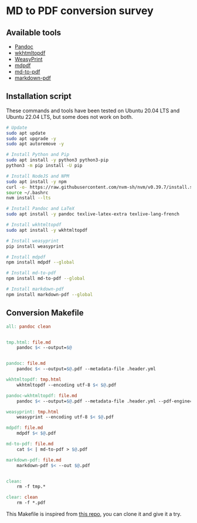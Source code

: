 # MD to PDF conversion survey

## Available tools

* [Pandoc](https://pandoc.org/)
* [wkhtmltopdf](https://wkhtmltopdf.org/)
* [WeasyPrint ](https://github.com/Kozea/WeasyPrint)
* [mdpdf](https://github.com/BlueHatbRit/mdpdf)
* [md-to-pdf](https://github.com/simonhaenisch/md-to-pdf)
* [markdown-pdf](https://github.com/alanshaw/markdown-pdf)

## Installation script

These commands and tools have been tested on Ubuntu 20.04 LTS and Ubuntu 22.04 LTS, but some does not work on both.

```bash
# Update
sudo apt update
sudo apt upgrade -y
sudo apt autoremove -y

# Install Python and Pip
sudo apt install -y python3 python3-pip
python3 -m pip install -U pip

# Install NodeJS and NPM
sudo apt install -y npm
curl -o- https://raw.githubusercontent.com/nvm-sh/nvm/v0.39.7/install.sh | bash
source ~/.bashrc
nvm install --lts

# Install Pandoc and LaTeX
sudo apt install -y pandoc texlive-latex-extra texlive-lang-french

# Install wkhtmltopdf
sudo apt install -y wkhtmltopdf

# Install weasyprint
pip install weasyprint

# Install mdpdf
npm install mdpdf --global

# Install md-to-pdf
npm install md-to-pdf --global

# Install markdown-pdf
npm install markdown-pdf --global
```

## Conversion Makefile

```makefile
all: pandoc clean


tmp.html: file.md
	pandoc $< --output=$@


pandoc: file.md
	pandoc $< --output=$@.pdf --metadata-file .header.yml

wkhtmltopdf: tmp.html
	wkhtmltopdf --encoding utf-8 $< $@.pdf

pandoc-wkhtmltopdf: file.md
	pandoc $< --output=$@.pdf --metadata-file .header.yml --pdf-engine=wkhtmltopdf

weasyprint: tmp.html
	weasyprint --encoding utf-8 $< $@.pdf

mdpdf: file.md
	mdpdf $< $@.pdf

md-to-pdf: file.md
	cat $< | md-to-pdf > $@.pdf

markdown-pdf: file.md
	markdown-pdf $< --out $@.pdf


clean:
	rm -f tmp.*

clear: clean
	rm -f *.pdf
```

This Makefile is inspired from [this repo](https://github.com/Relex12/Decentralized-Password-Manager/blob/master/readme/Makefile), you can clone it and give it a try.
